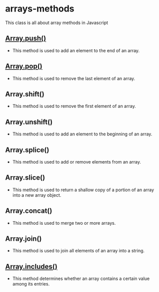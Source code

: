 # arrays-methods

This class is all about array methods in Javascript

## [Array.push()](https://developer.mozilla.org/en-US/docs/Web/JavaScript/Reference/Global_Objects/Array/push)

- This method is used to add an element to the end of an array.

## [Array.pop()](https://developer.mozilla.org/en-US/docs/Web/JavaScript/Reference/Global_Objects/Array/pop)

- This method is used to remove the last element of an array.

## Array.shift()

- This method is used to remove the first element of an array.

## Array.unshift()

- This method is used to add an element to the beginning of an array.

## Array.splice()

- This method is used to add or remove elements from an array.

## Array.slice()

- This method is used to return a shallow copy of a portion of an array into a new array object.

## Array.concat()

- This method is used to merge two or more arrays.

## Array.join()

- This method is used to join all elements of an array into a string.

## [Array.includes()](https://developer.mozilla.org/en-US/docs/Web/JavaScript/Reference/Global_Objects/Array/includes)

- This method determines whether an array contains a certain value among its entries.
